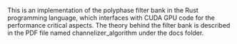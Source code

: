 This is an implementation of the polyphase filter bank in the Rust programming language, which interfaces with CUDA GPU code for the performance critical aspects. The theory behind the filter bank is described in the PDF file named channelizer_algorithm under the docs folder. 